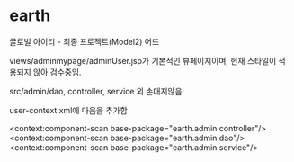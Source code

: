 # earth
글로벌 아이티 - 최종 프로젝트(Model2) 어뜨

views/adminmypage/adminUser.jsp가 기본적인 뷰페이지이며, 현재 스타일이 적용되지 않아 검수중임.

src/admin/dao, controller, service 외 손대지않음

user-context.xml에 다음을 추가함

<context:component-scan base-package="earth.admin.controller"/>
<context:component-scan base-package="earth.admin.dao"/>
<context:component-scan base-package="earth.admin.service"/>
	
